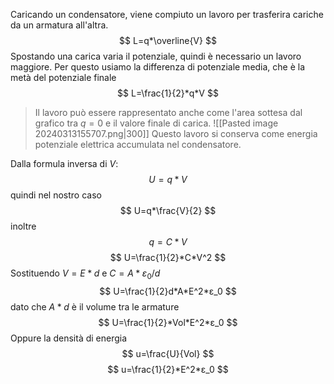 Caricando un condensatore, viene compiuto un lavoro per trasferira cariche da un armatura all'altra.
$$
L=q*\overline{V}
$$
Spostando una carica varia il potenziale, quindi è necessario un lavoro maggiore. Per questo usiamo la differenza di potenziale media, che è la metà del potenziale finale 
$$
L=\frac{1}{2}*q*V
$$
>Il lavoro può essere rappresentato anche come l'area sottesa dal grafico tra $q=0$ e il valore finale di carica.
>![[Pasted image 20240313155707.png|300]]
Questo lavoro si conserva come energia potenziale elettrica accumulata nel condensatore.

Dalla formula inversa di $V$:
$$
U=q*V
$$
quindi nel nostro caso
$$
U=q*\frac{V}{2}
$$
inoltre 
$$
q=C*V
$$
$$
U=\frac{1}{2}*C*V^2
$$
Sostituendo $V=E*d$ e $C=A*ε_0/d$
$$
U=\frac{1}{2}d*A*E^2*ε_0
$$
dato che $A*d$ è il volume tra le armature
$$
U=\frac{1}{2}*Vol*E^2*ε_0
$$
Oppure la densità di energia 
$$
u=\frac{U}{Vol}
$$
$$
u=\frac{1}{2}*E^2*ε_0
$$
